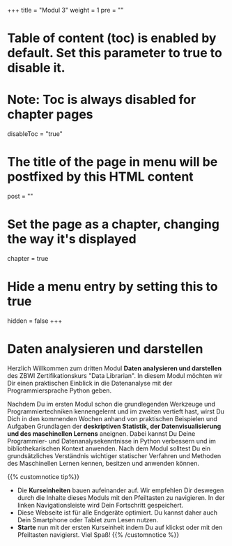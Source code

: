 +++
title = "Modul 3"
weight = 1
pre = ""
# Table of content (toc) is enabled by default. Set this parameter to true to disable it.
# Note: Toc is always disabled for chapter pages
disableToc = "true"
# The title of the page in menu will be postfixed by this HTML content
post = ""
# Set the page as a chapter, changing the way it's displayed
chapter = true
# Hide a menu entry by setting this to true
hidden = false
+++

# Daten analysieren und darstellen


Herzlich Willkommen zum dritten Modul **Daten analysieren und darstellen** des ZBWI Zertifikationskurs "Data Librarian". In diesem Modul möchten wir Dir einen praktischen Einblick in die Datenanalyse mit der Programmiersprache Python geben.

Nachdem Du im ersten Modul schon die grundlegenden Werkzeuge und Programmiertechniken kennengelernt und im zweiten vertieft hast, wirst Du Dich in den kommenden Wochen anhand von praktischen Beispielen und Aufgaben Grundlagen der **deskriptiven Statistik, der Datenvisualisierung und des maschinellen Lernens** aneignen. Dabei kannst Du Deine Programmier- und Datenanalysekenntnisse in Python verbessern und im bibliothekarischen Kontext anwenden. Nach dem Modul solltest Du ein grundsätzliches Verständnis wichtiger statischer Verfahren und Methoden des Maschinellen Lernen kennen, besitzen und anwenden können.

{{% customnotice tip%}}
- Die **Kurseinheiten** bauen aufeinander auf. Wir empfehlen Dir deswegen durch die Inhalte dieses Moduls mit den Pfeiltasten zu navigieren. In der linken Navigationsleiste wird Dein Fortschritt gespeichert.
- Diese Webseite ist für alle Endgeräte optimiert. Du kannst daher auch Dein Smartphone oder Tablet zum Lesen nutzen.
- **Starte** nun mit der ersten Kurseinheit indem Du auf </i> <i class="fas fa-chevron-right"></i> klickst oder mit den Pfeiltasten <i class="fas fa-arrows-alt-h"></i> navigierst. Viel Spaß!
{{% /customnotice %}}


